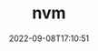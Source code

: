 ---
title: "nvm"
date: 2022-09-08T17:10:51
tags: ["npm","server","web"]
categories: ["code"]
draft: false
---